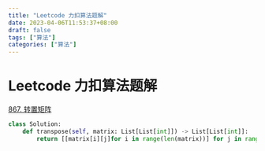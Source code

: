 ```yaml
---
title: "Leetcode 力扣算法题解"
date: 2023-04-06T11:53:37+08:00
draft: false
tags: ["算法"]
categories: ["算法"]
---
```


# Leetcode 力扣算法题解

[867. 转置矩阵](https://leetcode.cn/problems/transpose-matrix/)

```python
class Solution:
    def transpose(self, matrix: List[List[int]]) -> List[List[int]]:
        return [[matrix[i][j]for i in range(len(matrix))] for j in range(len(matrix[0]))]
```
